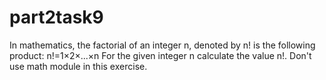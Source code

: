 # part2task9
In mathematics, the factorial of an integer n, denoted by n! is the following product: n!=1×2×...×n For the given integer n calculate the value n!. Don't use math module in this exercise.
